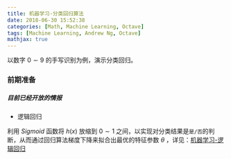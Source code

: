 ```yaml
---
title: 机器学习-分类回归算法
date: 2018-06-30 15:52:38
categories: [Math, Machine Learning, Octave]
tags: [Machine Learning, Andrew Ng, Octave]
mathjax: true
---
```


以数字 $0\sim9$ 的手写识别为例，演示分类回归。

<!-- more -->

### 前期准备

##### 目前已经开放的情报

- 逻辑回归

利用 $Sigmoid$ 函数将 $h(x)$ 放缩到 $0\sim1$ 之间，以实现对分类结果是`是/否`的判断，从而通过回归算法梯度下降来拟合出最优的特征参数 $\theta$ ，详见：[机器学习-逻辑回归](https://geniusoridiot.github.io/2018/06/21/ML-LogisticRegression/)

